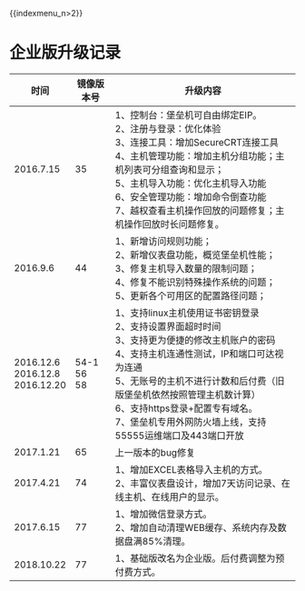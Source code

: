 {{indexmenu_n>2}}

# 企业版升级记录

<table>
<thead>
<tr class="header">
<th>时间</th>
<th>镜像版本号</th>
<th>升级内容</th>
</tr>
</thead>
<tbody>
<tr class="odd">
<td>2016.7.15</td>
<td>35</td>
<td>1、控制台：堡垒机可自由绑定EIP。<br />
2、注册与登录：优化体验<br />
3、连接工具：增加SecureCRT连接工具<br />
4、主机管理功能：增加主机分组功能；主机列表可分组查询和显示；<br />
5、主机导入功能：优化主机导入功能<br />
6、安全管理功能：增加命令倒查功能<br />
7、越权查看主机操作回放的问题修复；主机操作回放时长问题修复。</td>
</tr>
<tr class="even">
<td>2016.9.6</td>
<td>44</td>
<td>1、新增访问规则功能；<br />
2、新增仪表盘功能，概览堡垒机性能；<br />
3、修复主机导入数量的限制问题；<br />
4、修复不能识别特殊操作系统的问题；<br />
5、更新各个可用区的配置路径问题；</td>
</tr>
<tr class="odd">
<td>2016.12.6<br />
2016.12.8<br />
2016.12.20</td>
<td>54-1<br />
56<br />
58</td>
<td>1、支持linux主机使用证书密钥登录<br />
2、支持设置界面超时时间<br />
3、支持更为便捷的修改主机账户的密码<br />
4、支持主机连通性测试，IP和端口可达视为连通<br />
5、无账号的主机不进行计数和后付费（旧版堡垒机依然按照管理主机数计算）<br />
6、支持https登录+配置专有域名。<br />
7、堡垒机专用外网防火墙上线，支持55555运维端口及443端口开放</td>
</tr>
<tr class="even">
<td>2017.1.21</td>
<td>65</td>
<td>上一版本的bug修复</td>
</tr>
<tr class="odd">
<td>2017.4.21</td>
<td>74</td>
<td>1、增加EXCEL表格导入主机的方式。<br />
2、丰富仪表盘设计，增加7天访问记录、在线主机、在线用户的显示。</td>
</tr>
<tr class="even">
<td>2017.6.15</td>
<td>77</td>
<td>1、增加微信登录方式。<br />
2、增加自动清理WEB缓存、系统内存及数据盘满85%清理。<br />
</td>
</tr>
<tr class="odd">
<td>2018.10.22</td>
<td>77</td>
<td>1、基础版改名为企业版。后付费调整为预付费方式。</td>
</tr>
</tbody>
</table>
